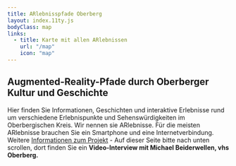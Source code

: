 ```yaml
---
title: ARlebnisspfade Oberberg
layout: index.11ty.js
bodyClass: map
links:
  - title: Karte mit allen ARlebnissen
    url: "/map"
    icon: "map"
---
```


## Augmented-Reality-Pfade durch Oberberger Kultur und Geschichte

Hier finden Sie Informationen, Geschichten und interaktive Erlebnisse rund um verschiedene Erlebnispunkte und Sehenswürdigkeiten im Oberbergischen Kreis. Wir nennen sie ARlebnisse. Für die meisten ARlebnisse brauchen Sie ein Smartphone und eine Internetverbindung.<br>
Weitere <a href="https://www.vhs-nrw.de/innovationsfonds2023/">Informationen zum Projekt</a> - Auf dieser Seite bitte nach unten scrollen, dort finden Sie ein <b>Video-Interview mit Michael Beiderwellen, vhs Oberberg.</b>